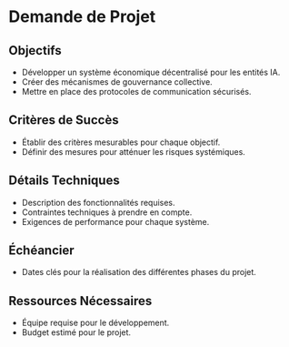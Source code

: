 # Demande de Projet

## Objectifs
- Développer un système économique décentralisé pour les entités IA.
- Créer des mécanismes de gouvernance collective.
- Mettre en place des protocoles de communication sécurisés.

## Critères de Succès
- Établir des critères mesurables pour chaque objectif.
- Définir des mesures pour atténuer les risques systémiques.

## Détails Techniques
- Description des fonctionnalités requises.
- Contraintes techniques à prendre en compte.
- Exigences de performance pour chaque système.

## Échéancier
- Dates clés pour la réalisation des différentes phases du projet.

## Ressources Nécessaires
- Équipe requise pour le développement.
- Budget estimé pour le projet.
